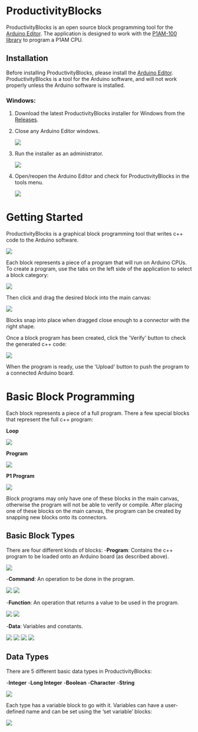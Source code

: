 # ProductivityBlocks

ProductivityBlocks is an open source block programming tool for the [Arduino Editor](http://www.arduino.cc/en/Main/Software). The application is designed to work with the [P1AM-100 library](https://github.com/facts-engineering/P1AM) to program a P1AM CPU. 

## Installation
Before installing ProductivityBlocks, please install the [Arduino Editor](https://www.arduino.cc/en/Main/Software).
ProductivityBlocks is a tool for the Arduino software, and will not work properly unless the Arduino software is installed.

### Windows:

1. Download the latest ProductivityBlocks installer for Windows from the [Releases](https://github.com/adcpblocks/ProductivityBlocks/releases).
2. Close any Arduino Editor windows.

    ![](images/closearduino.png)

3. Run the installer as an administrator.

    ![](images/runasadmin.png)
3. Open/reopen the Arduino Editor and check for ProductivityBlocks in the tools menu.

    ![](images/selectproductivityblocks.png)

# Getting Started

ProductivityBlocks is a graphical block programming tool that writes c++ code to the Arduino software. 

![](images/startscreen.png)

Each block represents a piece of a program that will run on Arduino CPUs.
To create a program, use the tabs on the left side of the application to select a block category: 

![](images/selecttab.png)

Then click and drag the desired block into the main canvas: 

![](images/placeblock.png)

Blocks snap into place when dragged close enough to a connector with the right shape.

Once a block program has been created, click the 'Verify' button to check the generated c++ code:

![](images/verify.png)

When the program is ready, use the 'Upload' button to push the program to a connected Arduino board.

# Basic Block Programming

Each block represents a piece of a full program. There a few special blocks that represent the full c++ program:

**Loop**

![](images/loopblock.png)

**Program**

![](images/programblock.png)

**P1 Program**

![](images/p1_programblock.png)

Block programs may only have one of these blocks in the main canvas, otherwise the program will not be able to verify or compile. After placing one of these blocks on the main canvas, the program can be created by snapping new blocks onto its connectors. 

## Basic Block Types

There are four different kinds of blocks:
-**Program**: Contains the c++ program to be loaded onto an Arduino board (as described above).

![](images/p1_program.png)

-**Command**: An operation to be done in the program.

![](images/digitalwrite_1.png) ![](images/monitorprintscreen.png)

-**Function**: An operation that returns a value to be used in the program.

![](images/digitalread_1.png) ![](images/analogread_1.png)

-**Data**: Variables and constants.

![](images/integerconstant.png) ![](images/booleanconstant.png) ![](images/characterconstant.png) ![](images/stringvariable.png)

## Data Types

There are 5 different basic data types in ProductivityBlocks:

-**Integer**
-**Long Integer**
-**Boolean**
-**Character**
-**String** 

![](images/variablesandconstants.png)

Each type has a variable block to go with it. Variables can have a user-defined name and can be set using the ‘set variable’ blocks:

![](images/setinteger.png)
